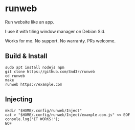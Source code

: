 # runweb

Run website like an app.

I use it with tiling window manager on Debian Sid.

Works for me. No support. No warranty. PRs welcome.

## Build & Install
```
sudo apt install nodejs npm
git clone https://github.com/4nd3r/runweb
cd runweb
make
runweb https://example.com
```

## Injecting
```
mkdir "$HOME/.config/runweb/Inject"
cat > "$HOME/.config/runweb/Inject/example.com.js" << EOF
console.log('IT WORKS!');
EOF
```
